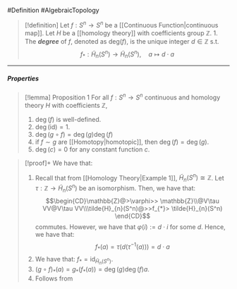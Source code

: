 #Definition #AlgebraicTopology 

> [!definition]
> Let $f:S^n\to S^n$ be a [[Continuous Function|continuous map]]. Let $H$ be a [[homology theory]] with coefficients group $\mathbb{Z}$.
> 1. 
> The ***degree*** of $f$, denoted as $\text{deg}(f)$, is the unique integer $d\in \mathbb{Z}$ s.t. $$f_{*}:\tilde{H}_{n}(S^n)\to \tilde{H}_{n}(S^n),\quad a\mapsto d \cdot a$$

---
##### Properties
> [!lemma] Proposition 1
> For all $f:S^n\to S^n$ continuous and homology theory $H$ with coefficients $\mathbb{Z}$, 
> 1. $\deg(f)$ is well-defined.
> 2. $\deg(\text{id})=1$.
> 3. $\deg(g \circ f)=\deg(g)\deg(f)$
> 4. if $f\sim g$ are [[Homotopy|homotopic]], then $\deg(f)=\deg(g)$.
> 5. $\deg(c)=0$ for any constant function $c$.

> [!proof]+
> We have that:
> 1. Recall that from [[Homology Theory|Example 1]], $\tilde{H}_{n}(S^n)\cong \mathbb{Z}$.  Let $\tau:\mathbb{Z} \to \tilde{H}_{n}(S^n)$ be an isomorphism. Then, we have that: $$\begin{CD}\mathbb{Z}@>\varphi>> \mathbb{Z}\\@V\tau VV@V\tau VV\\\tilde{H}_{n}(S^n)@>>f_{*}> \tilde{H}_{n}(S^n) \end{CD}$$commutes. However, we have that $\varphi(i):= d \cdot i$ for some $d$. Hence, we have that: $$f_{*}(a)=\tau(d(\tau ^{-1}(a)))=d \cdot  a$$
> 2. We have that: $f_{*}=\text{id}_{\tilde{H}_{n}(S^n)}$.
> 3. $(g\circ f)_{*}(a)=g_{*}(f_{*}(a))=\deg(g)\deg(f)a$.
> 4. Follows from 
